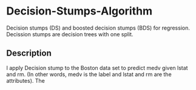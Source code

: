 # Decision-Stumps-Algorithm
Decision stumps (DS) and boosted decision stumps (BDS) for regression.
Decission stumps are decision trees with one split. 
## Description
I apply Decision stump to the Boston data set to
predict medv given lstat and rm. (In other words, medv is the label and lstat
and rm are the attributes).
The 

